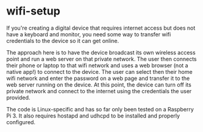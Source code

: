 # wifi-setup

If you're creating a digital device that requires internet access but
does not have a keyboard and monitor, you need some way to transfer
wifi credentials to the device so it can get online.

The approach here is to have the device broadcast its own wireless
access point and run a web server on that private network. The user
then connects their phone or laptop to that wifi network and uses a
web browser (not a native app!) to connect to the device. The user can
select then their home wifi network and enter the password on a web
page and transfer it to the web server running on the device. At this
point, the device can turn off its private network and connect to the
internet using the credentials the user provided.

The code is Linux-specific and has so far only been tested on a
Raspberry Pi 3. It also requires hostapd and udhcpd to be installed
and properly configured.

